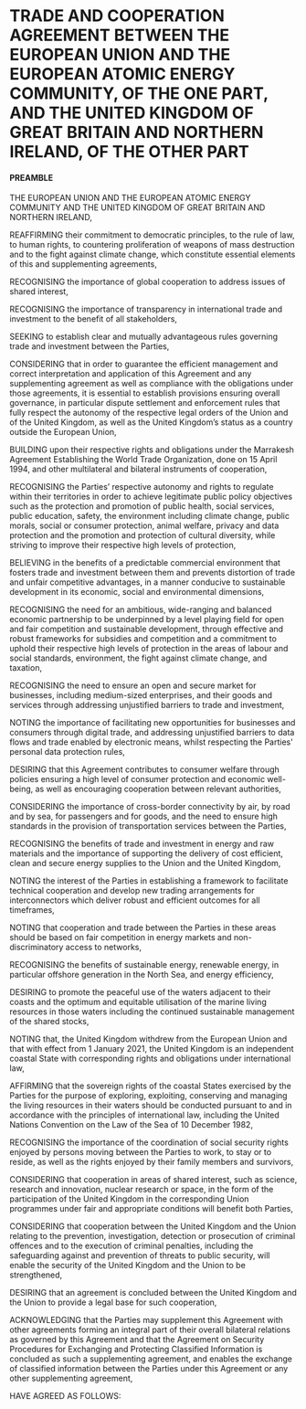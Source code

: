 # TRADE AND COOPERATION AGREEMENT BETWEEN THE EUROPEAN UNION AND THE EUROPEAN ATOMIC ENERGY COMMUNITY, OF THE ONE PART, AND THE UNITED KINGDOM OF GREAT BRITAIN AND NORTHERN IRELAND, OF THE OTHER PART
#### PREAMBLE
THE EUROPEAN UNION AND THE EUROPEAN ATOMIC ENERGY COMMUNITY AND
THE UNITED KINGDOM OF GREAT BRITAIN AND NORTHERN IRELAND,

REAFFIRMING their commitment to democratic principles, to the rule of law, to human rights, to countering proliferation of weapons of mass destruction and to the fight against climate change, which constitute essential elements of this and supplementing agreements,

RECOGNISING the importance of global cooperation to address issues of shared interest,

RECOGNISING the importance of transparency in international trade and investment to the benefit of all stakeholders,

SEEKING to establish clear and mutually advantageous rules governing trade and investment between the Parties,

CONSIDERING that in order to guarantee the efficient management and correct interpretation and application of this Agreement and any supplementing agreement as well as compliance with the obligations under those agreements, it is essential to establish provisions ensuring overall governance, in particular dispute settlement and enforcement rules that fully respect the autonomy of the respective legal orders of the Union and of the United Kingdom, as well as the United Kingdom’s status as a country outside the European Union,

BUILDING upon their respective rights and obligations under the Marrakesh Agreement Establishing the World Trade Organization, done on 15 April 1994, and other multilateral and bilateral instruments of cooperation,

RECOGNISING the Parties’ respective autonomy and rights to regulate within their territories in order to achieve legitimate public policy objectives such as the protection and promotion of public health, social services, public education, safety, the environment including climate change, public morals, social or consumer protection, animal welfare, privacy and data protection and the promotion and protection of cultural diversity, while striving to improve their respective high levels of protection,

BELIEVING in the benefits of a predictable commercial environment that fosters trade and investment between them and prevents distortion of trade and unfair competitive advantages, in a manner conducive to sustainable development in its economic, social and environmental dimensions,

RECOGNISING the need for an ambitious, wide-ranging and balanced economic partnership to be underpinned by a level playing field for open and fair competition and sustainable development, through effective and robust frameworks for subsidies and competition and a commitment to uphold their respective high levels of protection in the areas of labour and social standards, environment, the fight against climate change, and taxation,

RECOGNISING the need to ensure an open and secure market for businesses, including medium-sized enterprises, and their goods and services through addressing unjustified barriers to trade and investment,

NOTING the importance of facilitating new opportunities for businesses and consumers through digital trade, and addressing unjustified barriers to data flows and trade enabled by electronic means, whilst respecting the Parties' personal data protection rules,

DESIRING that this Agreement contributes to consumer welfare through policies ensuring a high level of consumer protection and economic well-being, as well as encouraging cooperation between relevant authorities,

CONSIDERING the importance of cross-border connectivity by air, by road and by sea, for passengers and for goods, and the need to ensure high standards in the provision of transportation services between the Parties,

RECOGNISING the benefits of trade and investment in energy and raw materials and the importance of supporting the delivery of cost efficient, clean and secure energy supplies to the Union and the United Kingdom,

NOTING the interest of the Parties in establishing a framework to facilitate technical cooperation and develop new trading arrangements for interconnectors which deliver robust and efficient outcomes for all timeframes,

NOTING that cooperation and trade between the Parties in these areas should be based on fair competition in energy markets and non-discriminatory access to networks,

RECOGNISING the benefits of sustainable energy, renewable energy, in particular offshore generation in the North Sea, and energy efficiency,

DESIRING to promote the peaceful use of the waters adjacent to their coasts and the optimum and equitable utilisation of the marine living resources in those waters including the continued sustainable management of the shared stocks,

NOTING that, the United Kingdom withdrew from the European Union and that with effect from 1 January 2021, the United Kingdom is an independent coastal State with corresponding rights and obligations under international law,

AFFIRMING that the sovereign rights of the coastal States exercised by the Parties for the purpose of exploring, exploiting, conserving and managing the living resources in their waters should be conducted pursuant to and in accordance with the principles of international law, including the United Nations Convention on the Law of the Sea of 10 December 1982,

RECOGNISING the importance of the coordination of social security rights enjoyed by persons moving between the Parties to work, to stay or to reside, as well as the rights enjoyed by their family members and survivors,

CONSIDERING that cooperation in areas of shared interest, such as science, research and innovation, nuclear research or space, in the form of the participation of the United Kingdom in the corresponding Union programmes under fair and appropriate conditions will benefit both Parties,

CONSIDERING that cooperation between the United Kingdom and the Union relating to the prevention, investigation, detection or prosecution of criminal offences and to the execution of criminal penalties, including the safeguarding against and prevention of threats to public security, will enable the security of the United Kingdom and the Union to be strengthened,

DESIRING that an agreement is concluded between the United Kingdom and the Union to provide a legal base for such cooperation,

ACKNOWLEDGING that the Parties may supplement this Agreement with other agreements forming an integral part of their overall bilateral relations as governed by this Agreement and that the Agreement on Security Procedures for Exchanging and Protecting Classified Information is concluded as such a supplementing agreement, and enables the exchange of classified information between the Parties under this Agreement or any other supplementing agreement,

HAVE AGREED AS FOLLOWS:
